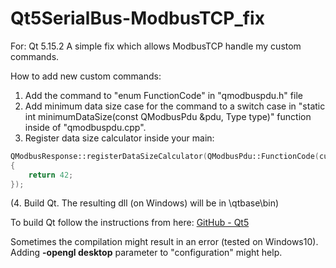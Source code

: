 # Qt5SerialBus-ModbusTCP_fix
For: Qt 5.15.2
A simple fix which allows ModbusTCP handle my custom commands.


How to add new custom commands:
1. Add the command to "enum FunctionCode" in "qmodbuspdu.h" file
2. Add minimum data size case for the command to a switch case in "static int minimumDataSize(const QModbusPdu &pdu, Type type)" function inside of "qmodbuspdu.cpp".
3. Register data size calculator inside your main:
```c++
QModbusResponse::registerDataSizeCalculator(QModbusPdu::FunctionCode(custom_fun_code), [](const QModbusResponse &)-> int
{
    return 42;
});
```
(4. Build Qt. The resulting dll (on Windows) will be in <build dir>\qtbase\bin)


To build Qt follow the instructions from here: [GitHub - Qt5](https://github.com/qt/qt5/tree/5.15.2)

Sometimes the compilation might result in an error (tested on Windows10). Adding **-opengl desktop** parameter to "configuration" might help.
